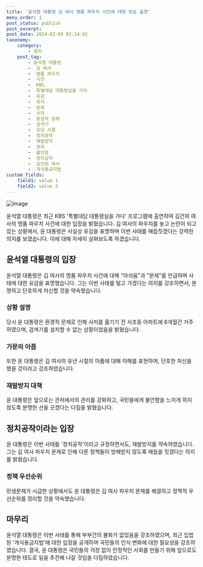 ```yaml
---
title: '윤석열 대통령 김 여사 명품 파우치 사건에 대한 방송 출연'
menu_order: 1
post_status: publish
post_excerpt: 
post_date: 2024-02-09 02:14:02
taxonomy:
    category:
        - 정치
    post_tag:
        - 윤석열 대통령
        -  김 여사
        -  명품 파우치
        -  사건
        -  KBS
        -  특별대담 대통령실을 가다
        -  유감
        -  의지
        -  문제
        -  사저
        -  환경적 문제
        -  검색기
        -  유년 시절
        -  정치공작
        -  재발방지
        -  관저
        -  불안함
        -  정치공작
        -  김건희 여사
        -  개식용금지법
custom_fields:
    field1: value 1
    field2: value 2
---
```


![Image](https://imgnews.pstatic.net/image/011/2024/02/07/0004297517_001_20240208012431827.jpg?type=w647)

윤석열 대통령은 최근 KBS '특별대담 대통령실을 가다' 프로그램에 출연하여 김건희 여사의 명품 파우치 사건에 대한 입장을 밝혔습니다. 김 여사의 파우치를 놓고 논란이 되고 있는 상황에서, 윤 대통령은 사실상 유감을 표명하며 이번 사태를 매듭짓겠다는 강력한 의지를 보였습니다. 이에 대해 자세히 살펴보도록 하겠습니다.
## 윤석열 대통령의 입장
윤석열 대통령은 김 여사의 명품 파우치 사건에 대해 "아쉬움"과 "문제"를 언급하며 사태에 대한 유감을 표명했습니다. 그는 이번 사태를 털고 가겠다는 의지를 강조하면서, 분명하고 단호하게 처신할 것을 약속했습니다.
### 상황 설명
당시 윤 대통령은 환경적 문제로 인해 사저를 옮기기 전 서초동 아파트에 6개월간 거주하였으며, 검색기를 설치할 수 없는 상황이었음을 밝혔습니다.
### 가문의 아픔
또한 윤 대통령은 김 여사의 유년 시절의 아픔에 대해 이해를 표현하며, 단호한 처신을 했을 것이라고 강조하였습니다.
### 재발방지 대책
윤 대통령은 앞으로는 관저에서의 관리를 강화하고, 국민들에게 불안함을 느끼게 하지 않도록 분명한 선을 긋겠다는 다짐을 밝혔습니다.
## 정치공작이라는 입장
윤 대통령은 이번 사태를 '정치공작'이라고 규정하면서도, 재발방지를 약속하였습니다. 그는 김 여사 파우치 문제로 인해 다른 정책들이 방해받지 않도록 매듭을 짓겠다는 의지를 밝혔습니다.
### 정책 우선순위
민생문제가 시급한 상황에서도 윤 대통령은 김 여사 파우치 문제를 해결하고 정책적 우선순위를 정리할 것을 약속했습니다.
## 마무리
윤석열 대통령은 이번 사태를 통해 부부간의 불화가 없었음을 강조하였으며, 최근 입법된 '개식용금지법'에 대한 입장을 공개하며 국민들의 인식 변화에 대한 필요성을 강조하였습니다. 결국, 윤 대통령은 국민들의 걱정 없이 안정적인 사회를 만들기 위해 앞으로도 분명한 태도로 일을 추진해 나갈 것임을 다짐하였습니다.
